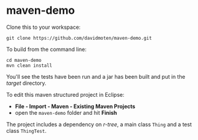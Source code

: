 # maven-demo

Clone this to your workspace:

    git clone https://github.com/davidmoten/maven-demo.git

To build from the command line:

    cd maven-demo
    mvn clean install

You'll see the tests have been run and a jar has been built and put in the *target* directory.

To edit this maven structured project in Eclipse:

* **File - Import - Maven - Existing Maven Projects**
* open the `maven-demo` folder and hit **Finish**

The project includes a dependency on *r-tree*, a main class `Thing` and a test class `ThingTest`.
